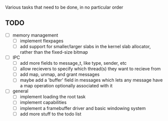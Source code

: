 Various tasks that need to be done, in no particular order

## TODO
- [ ] memory management
    - [ ] implement flexpages
    - [ ] add support for smaller/larger slabs in the kernel slab allocator,
          rather than the fixed-size bitmap

- [ ] IPC
    - [ ] add more fields to message\_t, like type, sender, etc
    - [ ] allow recievers to specify which thread(s) they want to recieve from
    - [ ] add map, unmap, and grant messages
    - [ ] maybe add a 'buffer' field in messages which lets any message have
          a map operation optionally associated with it

- [ ] general
    - [ ] implement loading the root task
    - [ ] implement capabilities
    - [ ] implement a framebuffer driver and basic windowing system
	- [ ] add more stuff to the todo list
